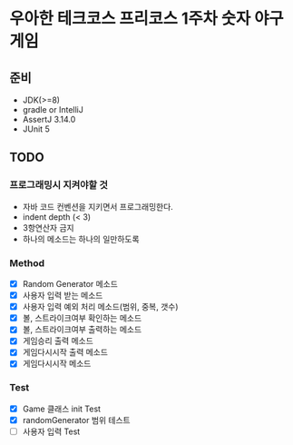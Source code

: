 # 우아한 테크코스 프리코스 1주차 숫자 야구게임

## 준비

- JDK(>=8)
- gradle or IntelliJ
- AssertJ 3.14.0
- JUnit 5

## TODO

### 프로그래밍시 지켜야할 것

- 자바 코드 컨벤션을 지키면서 프로그래밍한다.
- indent depth (< 3)
- 3항연산자 금지
- 하나의 메소드는 하나의 일만하도록

### Method

- [x] Random Generator 메소드
- [x] 사용자 입력 받는 메소드
- [x] 사용자 입력 예외 처리 메소드(범위, 중복, 갯수)
- [x] 볼, 스트라이크여부 확인하는 메소드
- [x] 볼, 스트라이크여부 출력하는 메소드
- [x] 게임승리 출력 메소드
- [x] 게임다시시작 출력 메소드
- [x] 게임다시시작 메소드

### Test

- [x] Game 클래스 init Test
- [x] randomGenerator 범위 테스트
- [ ] 사용자 입력 Test